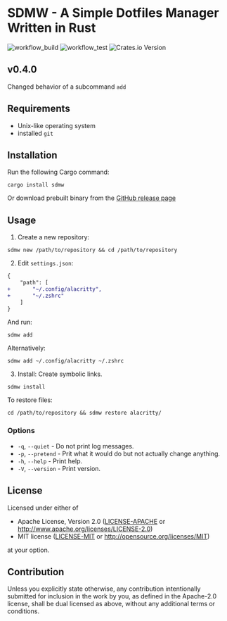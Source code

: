 # SDMW - A Simple Dotfiles Manager Written in Rust

![workflow_build](https://github.com/p1486/sdmw/actions/workflows/build.yml/badge.svg)
![workflow_test](https://github.com/p1486/sdmw/actions/workflows/test.yml/badge.svg)
![Crates.io Version](https://img.shields.io/crates/v/sdmw)

## v0.4.0
Changed behavior of a subcommand `add`

## Requirements
- Unix-like operating system
- installed `git`

## Installation
Run the following Cargo command:
```
cargo install sdmw
```
Or download prebuilt binary from the [GitHub release page](https://github.com/p1486/sdmw/releases)

## Usage

1. Create a new repository:
```
sdmw new /path/to/repository && cd /path/to/repository
```

2. Edit `settings.json`:
```diff
{
    "path": [
+       "~/.config/alacritty",
+       "~/.zshrc"
    ]
}
```
And run:
```
sdmw add
```
Alternatively:
```
sdmw add ~/.config/alacritty ~/.zshrc
```

3. Install:
Create symbolic links.
```
sdmw install
```

To restore files:
```
cd /path/to/repository && sdmw restore alacritty/
```

### Options
- `-q`, `--quiet` - Do not print log messages.
- `-p`, `--pretend` - Prit what it would do but not actually change anything.
- `-h`, `--help` - Print help.
- `-V`, `--version` - Print version.

## License

Licensed under either of

 * Apache License, Version 2.0
   ([LICENSE-APACHE](LICENSE-APACHE) or http://www.apache.org/licenses/LICENSE-2.0)
 * MIT license
   ([LICENSE-MIT](LICENSE-MIT) or http://opensource.org/licenses/MIT)

at your option.

## Contribution

Unless you explicitly state otherwise, any contribution intentionally submitted
for inclusion in the work by you, as defined in the Apache-2.0 license, shall be
dual licensed as above, without any additional terms or conditions.
